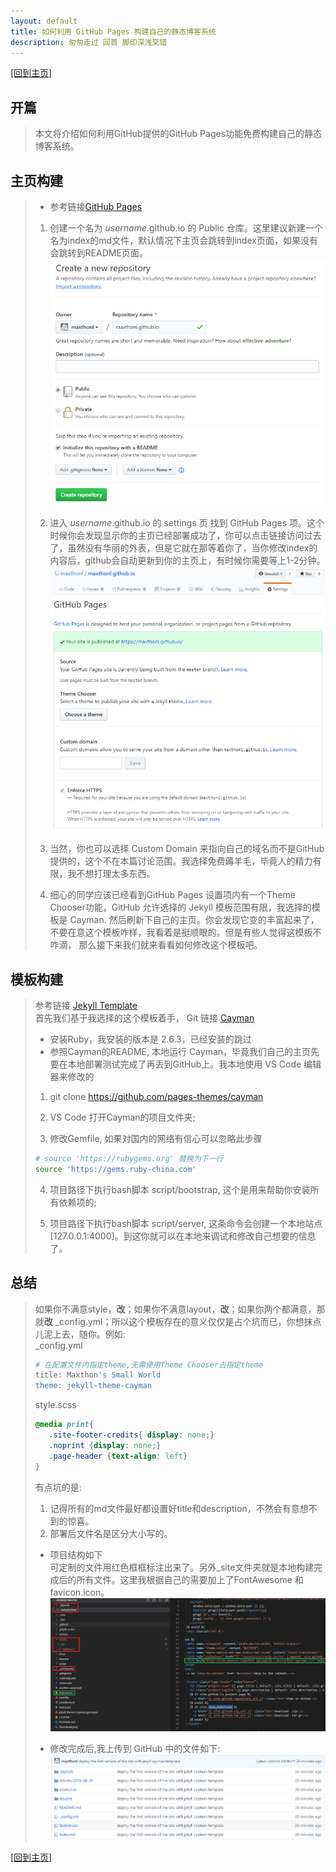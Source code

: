 ```yaml
---
layout: default
title: 如何利用 GitHub Pages 构建自己的静态博客系统
description: 匆匆走过 回首 脚印深浅交错
---
```

[[回到主页]](../../index.html)
## 开篇
> 本文将介绍如何利用GitHub提供的GitHub Pages功能免费构建自己的静态博客系统。

## 主页构建
> * 参考链接[GitHub Pages](https://pages.github.com)   
>
> 1. 创建一个名为 *username*.github.io 的 Public 仓库。这里建议新建一个名为index的md文件，默认情况下主页会跳转到index页面，如果没有会跳转到README页面。
> ![Create a public repository and name as username.github.io](./01.png)
>
> 2. 进入 *username*.github.io 的 settings 页 找到 GitHub Pages 项。这个时候你会发现显示你的主页已经部署成功了，你可以点击链接访问过去了，虽然没有华丽的外表，但是它就在那等着你了，当你修改index的内容后，github会自动更新到你的主页上，有时候你需要等上1-2分钟。
> ![goto github pages setting item](./02.png)
> ![goto github pages setting item](./03.png)
>
> 3. 当然，你也可以选择 Custom Domain 来指向自己的域名而不是GitHub提供的，这个不在本篇讨论范围。我选择免费薅羊毛，毕竟人的精力有限，我不想打理太多东西。
>
> 4. 细心的同学应该已经看到GitHub Pages 设置项内有一个Theme Chooser功能，GitHub 允许选择的 Jekyll 模板范围有限，我选择的模板是 Cayman. 然后刷新下自己的主页。你会发现它变的丰富起来了，不要在意这个模板咋样，我看着是挺顺眼的。但是有些人觉得这模板不咋滴， 那么接下来我们就来看看如何修改这个模板吧。

## 模板构建
> 参考链接 [Jekyll Template](https://jekyllrb.com/)   
> 首先我们基于我选择的这个模板着手， Git 链接 [Cayman](https://github.com/pages-themes/cayman)   
> * 安装Ruby，我安装的版本是 2.6.3，已经安装的跳过   
> * 参照Cayman的README, 本地运行 Cayman，毕竟我们自己的主页先要在本地部署测试完成了再丢到GitHub上。我本地使用 VS Code 编辑器来修改的  
> 
> 1. git clone https://github.com/pages-themes/cayman
>
> 2. VS Code 打开Cayman的项目文件夹;
>
> 3. 修改Gemfile, 如果对国内的网络有信心可以忽略此步骤
> ```bash
> # source 'https://rubygems.org' 替换为下一行
> source 'https://gems.ruby-china.com'
> ```
>
> 4. 项目路径下执行bash脚本 script/bootstrap, 这个是用来帮助你安装所有依赖项的;
>
> 5. 项目路径下执行bash脚本 script/server, 这条命令会创建一个本地站点 [127.0.0.1:4000]。到这你就可以在本地来调试和修改自己想要的信息了。  
>
## 总结   
> 如果你不满意style，**改**；如果你不满意layout，**改**；如果你两个都满意，那就**改** _config.yml；所以这个模板存在的意义仅仅是占个坑而已，你想抹点儿泥上去，随你。例如:      
> _config.yml
> ```bash
> # 在配置文件内指定theme,无需使用Theme Chooser去指定theme
> title: Maxthon's Small World
> theme: jekyll-theme-cayman
> ```
> style.scss
> ```css
> @media print{
>    .site-footer-credits{ display: none;}
>    .noprint {display: none;}
>    .page-header {text-align: left}
> }
> ```
> 有点坑的是:
>   1. 记得所有的md文件最好都设置好title和description，不然会有意想不到的惊喜。
>   2. 部署后文件名是区分大小写的。   
>
>  * 项目结构如下   
> 可定制的文件用红色框框标注出来了。另外_site文件夹就是本地构建完成后的所有文件。这里我根据自己的需要加上了FontAwesome 和 favicon.icon。
>  ![Cayman Project Structure](./04.png)
>
> * 修改完成后,我上传到 GitHub 中的文件如下:
> ![maxthon.github.io overview](./05.png)
>

[[回到主页]](../../index.html) &nbsp;&nbsp; <!--[[下一篇]]()-->